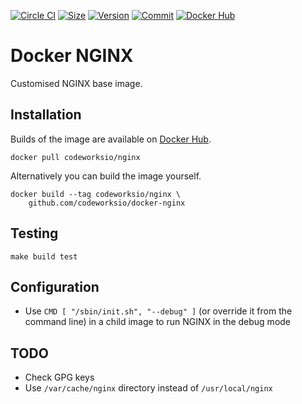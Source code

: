 [![Circle CI](https://circleci.com/gh/codeworksio/docker-nginx.svg?style=shield "CircleCI")](https://circleci.com/gh/codeworksio/docker-nginx)&nbsp;[![Size](https://images.microbadger.com/badges/image/codeworksio/nginx.svg)](http://microbadger.com/images/codeworksio/nginx)&nbsp;[![Version](https://images.microbadger.com/badges/version/codeworksio/nginx.svg)](http://microbadger.com/images/codeworksio/nginx)&nbsp;[![Commit](https://images.microbadger.com/badges/commit/codeworksio/nginx.svg)](http://microbadger.com/images/codeworksio/nginx)&nbsp;[![Docker Hub](https://img.shields.io/docker/pulls/codeworksio/nginx.svg)](https://hub.docker.com/r/codeworksio/nginx/)

Docker NGINX
============

Customised NGINX base image.

Installation
------------

Builds of the image are available on [Docker Hub](https://hub.docker.com/r/codeworksio/nginx/).

    docker pull codeworksio/nginx

Alternatively you can build the image yourself.

    docker build --tag codeworksio/nginx \
        github.com/codeworksio/docker-nginx

Testing
-------

    make build test

Configuration
-------------

* Use `CMD [ "/sbin/init.sh", "--debug" ]` (or override it from the command line) in a child image to run NGINX in the debug mode

TODO
----

* Check GPG keys
* Use `/var/cache/nginx` directory instead of `/usr/local/nginx`
